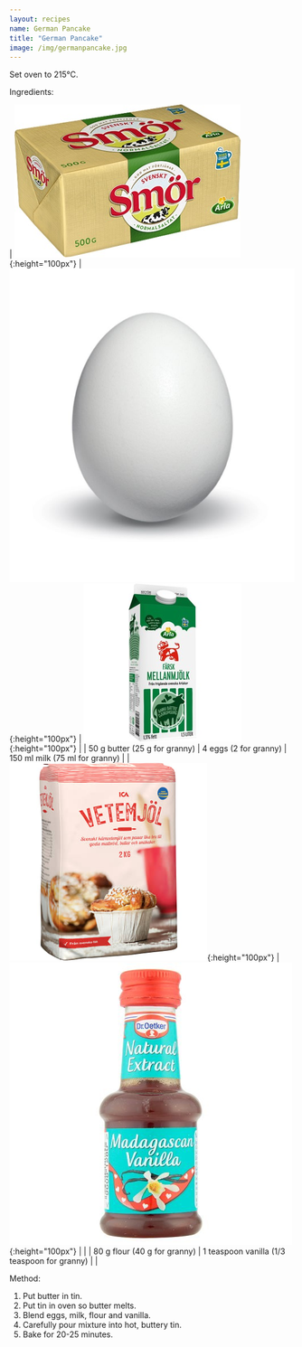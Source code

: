 ```yaml
---
layout: recipes
name: German Pancake
title: "German Pancake"
image: /img/germanpancake.jpg
---
```


Set oven to 215°C.

Ingredients:

| ![Butter](/img/butter.jpg){:height="100px"} | ![Egg](/img/egg.jpg){:height="100px"} | ![Milk](/img/milk.jpg){:height="100px"} |
| 50 g butter (25 g for granny) | 4 eggs (2 for granny) | 150 ml milk (75 ml for granny) |
| ![Flour](/img/flour.jpg){:height="100px"} | ![Vanilla](/img/vanilla.jpg){:height="100px"} | |
| 80 g flour (40 g for granny) | 1 teaspoon vanilla (1/3 teaspoon for granny) | |

Method:
1. Put butter in tin.
2. Put tin in oven so butter melts.
3. Blend eggs, milk, flour and vanilla.
4. Carefully pour mixture into hot, buttery tin.
5. Bake for 20-25 minutes.
